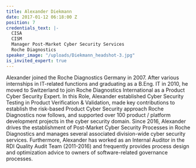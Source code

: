 ```yaml
---
title: Alexander Diekmann
date: 2017-01-12 06:18:00 Z
position: 7
credentials_text: |-
  CISA
  CISM
  Manager Post-Market Cyber Security Services
  Roche Diagnostics
speaker_image: "/uploads/Diekmann_headshot-3.jpg"
is_invited_expert: true
---
```


Alexander joined the Roche Diagnostics Germany in 2007. After various internships in IT-related functions and graduating as a B.Eng. IT in 2010, he moved to Switzerland to join Roche Diagnostics International as a Product Cyber Security Expert. In this Role, Alexander established Cyber Security Testing in Product Verification & Validation, made key contributions to establish the risk-based Product Cyber Security approach Roche Diagnostics now follows, and supported over 100 product / platform development projects in the cyber security domain. Since 2016, Alexander drives the establishment of Post-Market Cyber Security Processes in Roche Diagnostics and manages several associated division-wide cyber security services. Furthermore, Alexander has worked as an Internal Auditor in the RDI Quality Audit Team (2011-2016) and frequently provides process design and optimization advice to owners of software-related governance processes.